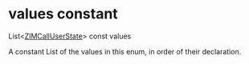 


# values constant







List&lt;[ZIMCallUserState](../../zego_uikit_prebuilt_live_audio_room/ZIMCallUserState.md)> const values
  




<p>A constant List of the values in this enum, in order of their declaration.</p>










